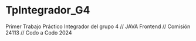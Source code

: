 # TpIntegrador_G4
Primer Trabajo Práctico Integrador del grupo 4 // JAVA Frontend // Comisión 24113 // Codo a Codo 2024 
